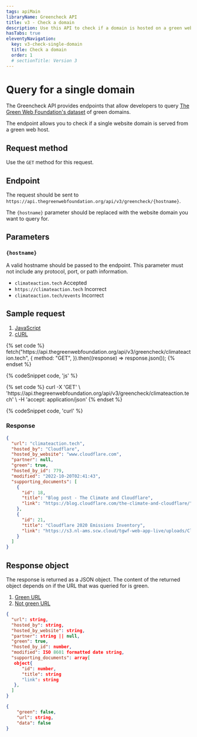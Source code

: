 ```yaml
---
tags: apiMain
libraryName: Greencheck API
title: v3 - Check a domain
description: Use this API to check if a domain is hosted on a green web host recognised by The Green Web Foundation.
hasTabs: true
eleventyNavigation:
  key: v3-check-single-domain
  title: Check a domain
  order: 1
  # sectionTitle: Version 3
---
```


# Query for a single domain

The Greencheck API provides endpoints that allow developers to query [The Green Web Foundation's dataset](https://datasets.thegreenwebfoundation.org/) of green domains.

The endpoint allows you to check if a single website domain is served from a green web host.

## Request method

Use the `GET` method for this request.

## Endpoint

The request should be sent to `https://api.thegreenwebfoundation.org/api/v3/greencheck/{hostname}`.

The `{hostname}` parameter should be replaced with the website domain you want to query for.

## Parameters

### `{hostname}`

A valid hostname should be passed to the endpoint. This parameter must not include any protocol, port, or path information.

- `climateaction.tech` <span class="badge align-middle badge-success my-0">Accepted</span>
- `https://climateaction.tech` <span class="badge align-middle badge-error my-0">Incorrect</span>
- `climateaction.tech/events` <span class="badge align-middle badge-error my-0">Incorrect</span>

## Sample request

<seven-minute-tabs>
   <ol role="tablist" aria-label="Select a programming language to preview">
    <li><a href="#js" role="tab" aria-selected="true">JavaScript</a></li>
    <li><a href="#curl" role="tab">cURL</a></li>
   </ol>

   <div id="js" role="tabpanel">
{% set code %}
fetch("https://api.thegreenwebfoundation.org/api/v3/greencheck/climateaction.tech", {
  method: "GET",
}).then((response) => response.json());
{% endset %}

{% codeSnippet code, 'js' %}

   </div>

   <div id="curl" role="tabpanel">
{% set code %}
curl -X 'GET' \
 'https://api.thegreenwebfoundation.org/api/v3/greencheck/climateaction.tech' \
 -H 'accept: application/json'
{% endset %}

{% codeSnippet code, 'curl' %}

   </div>

   <div>
   <h3>Response</h3>

```json
{
  "url": "climateaction.tech",
  "hosted_by": "Cloudflare",
  "hosted_by_website": "www.cloudflare.com",
  "partner": null,
  "green": true,
  "hosted_by_id": 779,
  "modified": "2022-10-20T02:41:43",
  "supporting_documents": [
    {
      "id": 18,
      "title": "Blog post - The Climate and Cloudflare",
      "link": "https://blog.cloudflare.com/the-climate-and-cloudflare/"
    },
    {
      "id": 21,
      "title": "Cloudflare 2020 Emissions Inventory",
      "link": "https://s3.nl-ams.scw.cloud/tgwf-web-app-live/uploads/Cloudflare_Emissions_Inventory_-_2020.pdf?X-Amz-Algorithm=AWS4-HMAC-SHA256&X-Amz-Credential=SCWK7542V4RH19SJV0RG%2F20221020%2Fnl-ams%2Fs3%2Faws4_request&X-Amz-Date=20221020T025244Z&X-Amz-Expires=3600&X-Amz-SignedHeaders=host&X-Amz-Signature=9bf0a61ed3c50f2438d58f72d841457189d24cfcec5a122449272348d5bf3014"
    }
  ]
}
```

</div>
</seven-minute-tabs>

## Response object

The response is returned as a JSON object. The content of the returned object depends on if the URL that was queried for is green.

<seven-minute-tabs>
   <ol role="tablist" aria-label="Select to view response for green, and not green URLs.">
    <li><a href="#green" role="tab" aria-selected="true">Green URL</a></li>
    <li><a href="#not-green" role="tab">Not green URL</a></li>
   </ol>

   <div id="green" role="tabpanel">

```json
{
  "url": string,
  "hosted_by": string,
  "hosted_by_website": string,
  "partner": string || null,
  "green": true,
  "hosted_by_id": number,
  "modified": ISO 8601 formatted date string,
  "supporting_documents": array[
   object{
      "id": number,
      "title": string
      "link": string
   },
  ]
}
```

   </div>

   <div id="not-green" role="tabpanel">

```json
{
    "green": false,
    "url": string,
    "data": false
}
```

   </div>
</seven-minute-tabs>
